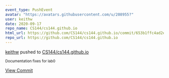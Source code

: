 ```yaml
---
event_type: PushEvent
avatar: "https://avatars.githubusercontent.com/u/208955?"
user: keithw
date: 2020-09-17
repo_name: CS144/cs144.github.io
html_url: https://github.com/CS144/cs144.github.io/commit/653b1ffc4ad2e73f5c96db05c3ebb30eba9415d1
repo_url: https://github.com/CS144/cs144.github.io
---
```


<a href='https://github.com/keithw' target='_blank'>keithw</a> pushed to <a href='https://github.com/CS144/cs144.github.io' target='_blank'>CS144/cs144.github.io</a>

<small>Documentation fixes for lab0</small>

<a href='https://github.com/CS144/cs144.github.io/commit/653b1ffc4ad2e73f5c96db05c3ebb30eba9415d1' target='_blank'>View Commit</a>
